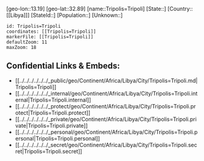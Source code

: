 ﻿---
location: [32.89,13.19]
mapzoom: [7,12] 
mapmarker: city 
type: City
tags:
- geo/City


SpocWebEntityId: 34987
isDeleted: false
confidential: public

---
[geo-lon::13.19]
[geo-lat::32.89]
[name::Tripolis=Tripoli]
[State::]
[Country::[[Libya]]]
[StateId::]
[Population::]
[Unknown::]


```leaflet
id: Tripolis=Tripoli
coordinates: [[Tripolis=Tripoli]]
markerFile: [[Tripolis=Tripoli]]
defaultZoom: 11 
maxZoom: 18
```


## Confidential Links & Embeds: 
- [[../../../../../../_public/geo/Continent/Africa/Libya/City/Tripolis=Tripoli.md|Tripolis=Tripoli]] 
- [[../../../../../../_internal/geo/Continent/Africa/Libya/City/Tripolis=Tripoli.internal|Tripolis=Tripoli.internal]] 
- [[../../../../../../_protect/geo/Continent/Africa/Libya/City/Tripolis=Tripoli.protect|Tripolis=Tripoli.protect]] 
- [[../../../../../../_private/geo/Continent/Africa/Libya/City/Tripolis=Tripoli.private|Tripolis=Tripoli.private]] 
- [[../../../../../../_personal/geo/Continent/Africa/Libya/City/Tripolis=Tripoli.personal|Tripolis=Tripoli.personal]] 
- [[../../../../../../_secret/geo/Continent/Africa/Libya/City/Tripolis=Tripoli.secret|Tripolis=Tripoli.secret]] 

